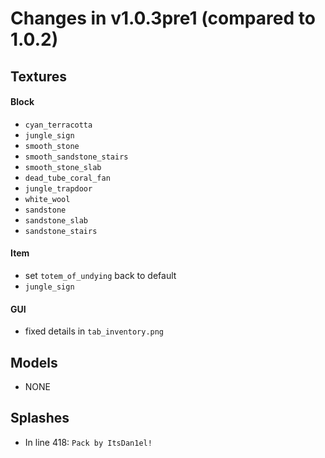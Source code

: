 # Changes in v1.0.3pre1 (compared to 1.0.2)
## Textures
#### Block
- `cyan_terracotta`
- `jungle_sign`
- `smooth_stone`
- `smooth_sandstone_stairs`
- `smooth_stone_slab`
- `dead_tube_coral_fan`
- `jungle_trapdoor`
- `white_wool`
- `sandstone`
- `sandstone_slab`
- `sandstone_stairs`
#### Item
- set `totem_of_undying` back to default
- `jungle_sign`
#### GUI
- fixed details in `tab_inventory.png`

## Models
- NONE

## Splashes
- In line 418: `Pack by ItsDan1el!`
